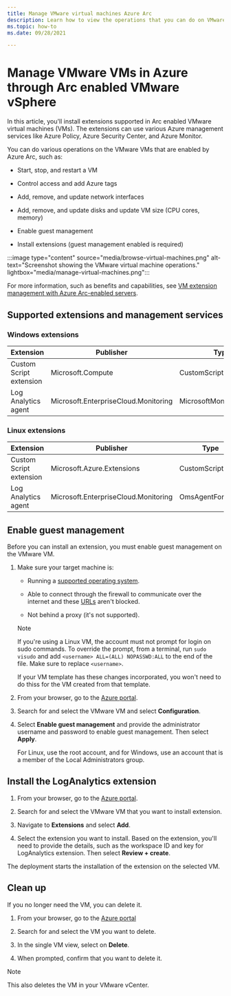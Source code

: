 ```yaml
---
title: Manage VMware virtual machines Azure Arc
description: Learn how to view the operations that you can do on VMware virtual machines and install the Log Analytics agent.
ms.topic: how-to 
ms.date: 09/28/2021

---
```


# Manage VMware VMs in Azure through Arc enabled VMware vSphere

In this article, you'll install extensions supported in Arc enabled VMware virtual machines (VMs). The extensions can use various Azure management services like Azure Policy, Azure Security Center, and Azure Monitor. 

You can do various operations on the VMware VMs that are enabled by Azure Arc, such as:

- Start, stop, and restart a VM

- Control access and add Azure tags

- Add, remove, and update network interfaces

- Add, remove, and update disks and update VM size (CPU cores, memory)

- Enable guest management

- Install extensions (guest management enabled is required)


:::image type="content" source="media/browse-virtual-machines.png" alt-text="Screenshot showing the VMware virtual machine operations." lightbox="media/manage-virtual-machines.png":::

For more information, such as benefits and capabilities, see [VM extension management with Azure Arc-enabled servers](../servers/manage-vm-extensions.md).

## Supported extensions and management services


### Windows extensions

|Extension |Publisher |Type |
|----------|----------|-----|
|Custom Script extension |Microsoft.Compute | CustomScriptExtension |
|Log Analytics agent |Microsoft.EnterpriseCloud.Monitoring |MicrosoftMonitoringAgent |


### Linux extensions


|Extension |Publisher |Type |
|----------|----------|-----|
|Custom Script extension |Microsoft.Azure.Extensions |CustomScript |
|Log Analytics agent |Microsoft.EnterpriseCloud.Monitoring |OmsAgentForLinux |



## Enable guest management

Before you can install an extension, you must enable guest management on the VMware VM.  

1. Make sure your target machine is:

   - Running a [supported operating system](../servers/agent-overview.md#supported-operating-systems).

   - Able to connect through the firewall to communicate over the internet and these [URLs](../servers/agent-overview.md#networking-configuration) aren't blocked.    
   
   - Not behind a proxy (it's not supported).

   >[!NOTE]
   >If you're using a Linux VM, the account must not prompt for login on sudo commands.  To override the prompt, from a terminal, run `sudo visudo` and add `<username> ALL=(ALL) NOPASSWD:ALL` to the end of the file.  Make sure to replace `<username>`.
   >
   >If your VM template has these changes incorporated, you won't need to do thiss for the VM created from that template. 

1. From your browser, go to the [Azure portal](https://aka.ms/AzureArcVM).

2. Search for and select the VMware VM and select **Configuration**.

4. Select **Enable guest management** and provide the administrator username and password to enable guest management.  Then select **Apply**.

   For Linux, use the root account, and for Windows, use an account that is a member of the Local Administrators group. 




## Install the LogAnalytics extension

1. From your browser, go to the [Azure portal](https://aka.ms/AzureArcVM).

1. Search for and select the VMware VM that you want to install extension.

1. Navigate to **Extensions** and select **Add**.

1. Select the extension you want to install. Based on the extension, you'll need to provide the details, such as the workspace ID and key for LogAnalytics extension. Then select **Review + create**.

The deployment starts the installation of the extension on the selected VM.


## Clean up

If you no longer need the VM, you can delete it.

1. From your browser, go to the [Azure portal](https://aka.ms/AzureArcVM)

2. Search for and select the VM you want to delete. 

3. In the single VM view, select on **Delete**.

4. When prompted, confirm that you want to delete it.

>[!NOTE]
>This also deletes the VM in your VMware vCenter.